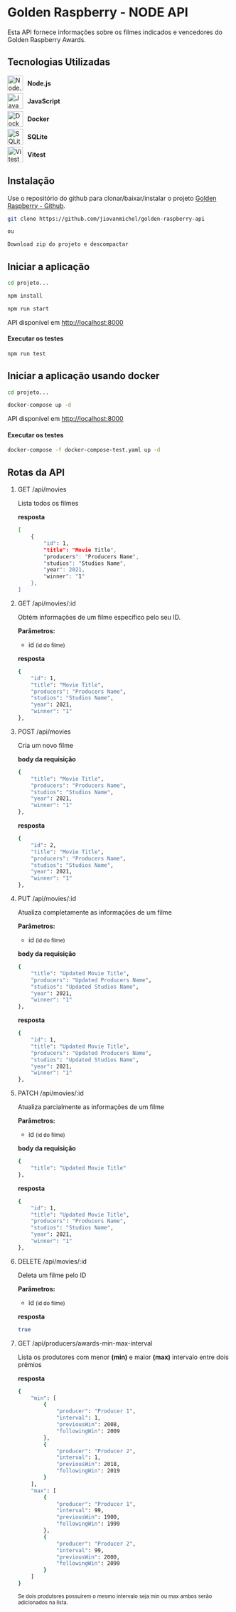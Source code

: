 # Golden Raspberry - NODE API

Esta API fornece informações sobre os filmes indicados e vencedores do Golden Raspberry Awards.

## Tecnologias Utilizadas


<div style="display: flex; align-items: center; margin-bottom: 5px;">
  <img src="https://img.icons8.com/color/48/000000/nodejs.png" alt="Node.js" style="margin-right: 10px; width: 35px;" />
  <strong>Node.js</strong>
</div>

<div style="display: flex; align-items: center; margin-bottom: 5px;">
  <img src="https://img.icons8.com/color/48/000000/javascript.png" alt="JavaScript" style="margin-right: 10px; width: 35px;" />
  <strong>JavaScript</strong>
</div>

<div style="display: flex; align-items: center; margin-bottom: 5px;">
  <img src="https://img.icons8.com/color/48/000000/docker.png" alt="Docker" style="margin-right: 10px; width: 35px;" />
  <strong>Docker</strong>
</div>

<div style="display: flex; align-items: center; margin-bottom: 5px;">
  <img src="https://upload.wikimedia.org/wikipedia/commons/3/38/SQLite370.svg" alt="SQLite" style="margin-right: 10px; width: 35px;" />
  <strong>SQLite</strong>
</div>

<div style="display: flex; align-items: center; margin-bottom: 5px;">
  <img src="https://vitest.dev/logo.svg" alt="Vitest" style="margin-right: 10px; width: 35px;" />
  <strong>Vitest</strong>
</div>

<!-- <div style="display: flex; align-items: center; margin-bottom: 5px;">
  <img src="https://img.icons8.com/color/48/000000/react-native.png" alt="React" style="margin-right: 10px; width: 35px;" />
  <strong>React</strong>
</div> -->


## Instalação

Use o repositório do github para clonar/baixar/instalar o projeto [Golden Raspberry - Github](https://github.com/jiovanmichel/golden-raspberry-api).

```bash
git clone https://github.com/jiovanmichel/golden-raspberry-api

ou

Download zip do projeto e descompactar
```

## Iniciar a aplicação

```bash
cd projeto...

npm install

npm run start
```
API disponível em [http://localhost:8000](http://localhost:8000)

#### Executar os testes
```bash
npm run test
```

## Iniciar a aplicação usando docker

```bash
cd projeto...

docker-compose up -d
```
API disponível em [http://localhost:8000](http://localhost:8000)

#### Executar os testes
```bash
docker-compose -f docker-compose-test.yaml up -d
```

## Rotas da API


1. GET /api/movies

    Lista todos os filmes

     __resposta__
    ```bash
    [
        {
            "id": 1,
            "title": "Movie Title",
            "producers": "Producers Name",
            "studios": "Studios Name",
            "year": 2021,
            "winner": "1"
        },
    ]
    ```

2. GET /api/movies/:id

    Obtém informações de um filme específico pelo seu ID.

    __Parâmetros:__

    - id <small>(id do filme)</small>

    __resposta__
    ```bash
    {
        "id": 1,
        "title": "Movie Title",
        "producers": "Producers Name",
        "studios": "Studios Name",
        "year": 2021,
        "winner": "1"
    },
    ```

3. POST /api/movies

    Cria um novo filme

    __body da requisição__
    ```bash
    {
        "title": "Movie Title",
        "producers": "Producers Name",
        "studios": "Studios Name",
        "year": 2021,
        "winner": "1"
    },
    ```

    __resposta__
    ```bash
    {
        "id": 2,
        "title": "Movie Title",
        "producers": "Producers Name",
        "studios": "Studios Name",
        "year": 2021,
        "winner": "1"
    },


4. PUT /api/movies/:id

    Atualiza completamente as informações de um filme

    __Parâmetros:__

    - id <small>(id do filme)</small>

    __body da requisição__
    ```bash
    {
        "title": "Updated Movie Title",
        "producers": "Updated Producers Name",
        "studios": "Updated Studios Name",
        "year": 2021,
        "winner": "1"
    },
    ```

    __resposta__
    ```bash
    {
        "id": 1,
        "title": "Updated Movie Title",
        "producers": "Updated Producers Name",
        "studios": "Updated Studios Name",
        "year": 2021,
        "winner": "1"
    },

5. PATCH /api/movies/:id

    Atualiza parcialmente as informações de um filme

    __Parâmetros:__

    - id <small>(id do filme)</small>

    __body da requisição__
    ```bash
    {
        "title": "Updated Movie Title"
    },
    ```

    __resposta__
    ```bash
    {
        "id": 1,
        "title": "Updated Movie Title",
        "producers": "Producers Name",
        "studios": "Studios Name",
        "year": 2021,
        "winner": "1"
    },
    ```

6. DELETE /api/movies/:id

    Deleta um filme pelo ID

    __Parâmetros:__

    - id <small>(id do filme)</small>

    __resposta__
    ```bash
    true
    ```

7. GET /api/producers/awards-min-max-interval

    Lista os produtores com menor __(min)__ e maior __(max)__ intervalo entre dois prêmios

    __resposta__
    ```bash
    {
        "min": [
            {
                "producer": "Producer 1",
                "interval": 1,
                "previousWin": 2008,
                "followingWin": 2009
            },
            {
                "producer": "Producer 2",
                "interval": 1,
                "previousWin": 2018,
                "followingWin": 2019
            }
        ],
        "max": [
            {
                "producer": "Producer 1",
                "interval": 99,
                "previousWin": 1900,
                "followingWin": 1999
            },
            {
                "producer": "Producer 2",
                "interval": 99,
                "previousWin": 2000,
                "followingWin": 2099
            }
        ]
    }
    ```

    <small>Se dois produtores possuírem o mesmo intervalo seja min ou max ambos serão adicionados na lista.</small>

